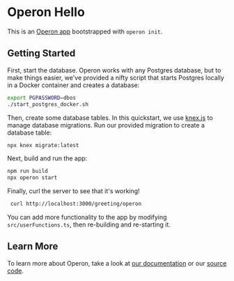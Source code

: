 # Operon Hello

This is an [Operon app](https://dbos-inc.github.io/operon-docs/) bootstrapped with `operon init`.

## Getting Started

First, start the database.
Operon works with any Postgres database, but to make things easier, we've provided a nifty script that starts Postgres locally in a Docker container and creates a database:

```bash
export PGPASSWORD=dbos
./start_postgres_docker.sh
```

Then, create some database tables.
In this quickstart, we use [knex.js](https://knexjs.org/) to manage database migrations.
Run our provided migration to create a database table:

```bash
npx knex migrate:latest
```

Next, build and run the app:

```bash
npm run build
npx operon start
```

Finally, curl the server to see that it's working!

```bash
 curl http://localhost:3000/greeting/operon
```

You can add more functionality to the app by modifying `src/userFunctions.ts`, then re-building and re-starting it.

## Learn More

To learn more about Operon, take a look at [our documentation](https://dbos-inc.github.io/operon-docs/) or our [source code](https://github.com/dbos-inc/operon).